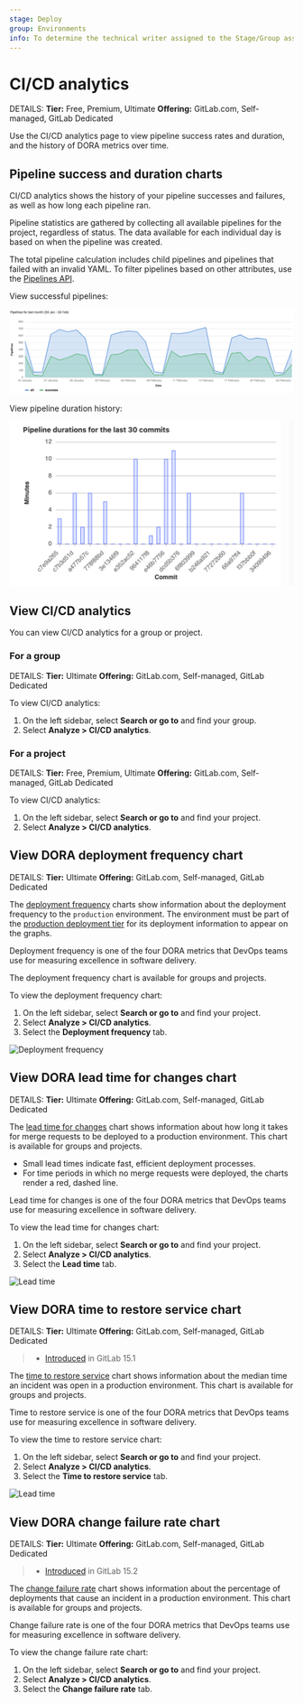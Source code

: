 ```yaml
---
stage: Deploy
group: Environments
info: To determine the technical writer assigned to the Stage/Group associated with this page, see https://handbook.gitlab.com/handbook/product/ux/technical-writing/#assignments
---
```


# CI/CD analytics

DETAILS:
**Tier:** Free, Premium, Ultimate
**Offering:** GitLab.com, Self-managed, GitLab Dedicated

Use the CI/CD analytics page to view pipeline success rates and duration, and the history of DORA metrics over time.

## Pipeline success and duration charts

CI/CD analytics shows the history of your pipeline successes and failures, as well as how long each pipeline
ran.

Pipeline statistics are gathered by collecting all available pipelines for the
project, regardless of status. The data available for each individual day is based
on when the pipeline was created.

The total pipeline calculation includes child
pipelines and pipelines that failed with an invalid YAML. To filter pipelines based on other attributes, use the [Pipelines API](../../api/pipelines.md#list-project-pipelines).

View successful pipelines:

![Successful pipelines](img/pipelines_success_chart.png)

View pipeline duration history:

![Pipeline duration](img/pipelines_duration_chart.png)

## View CI/CD analytics

You can view CI/CD analytics for a group or project.

### For a group

DETAILS:
**Tier:** Ultimate
**Offering:** GitLab.com, Self-managed, GitLab Dedicated

To view CI/CD analytics:

1. On the left sidebar, select **Search or go to** and find your group.
1. Select **Analyze > CI/CD analytics**.

### For a project

DETAILS:
**Tier:** Free, Premium, Ultimate
**Offering:** GitLab.com, Self-managed, GitLab Dedicated

To view CI/CD analytics:

1. On the left sidebar, select **Search or go to** and find your project.
1. Select **Analyze > CI/CD analytics**.

## View DORA deployment frequency chart

DETAILS:
**Tier:** Ultimate
**Offering:** GitLab.com, Self-managed, GitLab Dedicated

The [deployment frequency](dora_metrics.md#deployment-frequency) charts show information about the deployment
frequency to the `production` environment. The environment must be part of the
[production deployment tier](../../ci/environments/index.md#deployment-tier-of-environments)
for its deployment information to appear on the graphs.

Deployment frequency is one of the four DORA metrics that DevOps teams use for measuring excellence in software delivery.

The deployment frequency chart is available for groups and projects.

To view the deployment frequency chart:

1. On the left sidebar, select **Search or go to** and find your project.
1. Select **Analyze > CI/CD analytics**.
1. Select the **Deployment frequency** tab.

![Deployment frequency](img/deployment_frequency_charts_v13_12.png)

## View DORA lead time for changes chart

DETAILS:
**Tier:** Ultimate
**Offering:** GitLab.com, Self-managed, GitLab Dedicated

The [lead time for changes](dora_metrics.md#lead-time-for-changes) chart shows information about how long it takes for
merge requests to be deployed to a production environment. This chart is available for groups and projects.

- Small lead times indicate fast, efficient deployment
  processes.
- For time periods in which no merge requests were deployed, the charts render a
  red, dashed line.

Lead time for changes is one of the four DORA metrics that DevOps teams use for measuring excellence in software delivery.

To view the lead time for changes chart:

1. On the left sidebar, select **Search or go to** and find your project.
1. Select **Analyze > CI/CD analytics**.
1. Select the **Lead time** tab.

![Lead time](img/lead_time_chart_v13_11.png)

## View DORA time to restore service chart

DETAILS:
**Tier:** Ultimate
**Offering:** GitLab.com, Self-managed, GitLab Dedicated

> - [Introduced](https://gitlab.com/gitlab-org/gitlab/-/issues/356959) in GitLab 15.1

The [time to restore service](dora_metrics.md#time-to-restore-service) chart shows information about the median time an incident was open in a production environment. This chart is available for groups and projects.

Time to restore service is one of the four DORA metrics that DevOps teams use for measuring excellence in software delivery.

To view the time to restore service chart:

1. On the left sidebar, select **Search or go to** and find your project.
1. Select **Analyze > CI/CD analytics**.
1. Select the **Time to restore service** tab.

![Lead time](img/time_to_restore_service_charts_v15_1.png)

## View DORA change failure rate chart

DETAILS:
**Tier:** Ultimate
**Offering:** GitLab.com, Self-managed, GitLab Dedicated

> - [Introduced](https://gitlab.com/gitlab-org/gitlab/-/issues/357072) in GitLab 15.2

The [change failure rate](dora_metrics.md#change-failure-rate) chart shows information about the percentage of deployments that cause an incident in a production environment. This chart is available for groups and projects.

Change failure rate is one of the four DORA metrics that DevOps teams use for measuring excellence in software delivery.

To view the change failure rate chart:

1. On the left sidebar, select **Search or go to** and find your project.
1. Select **Analyze > CI/CD analytics**.
1. Select the **Change failure rate** tab.
